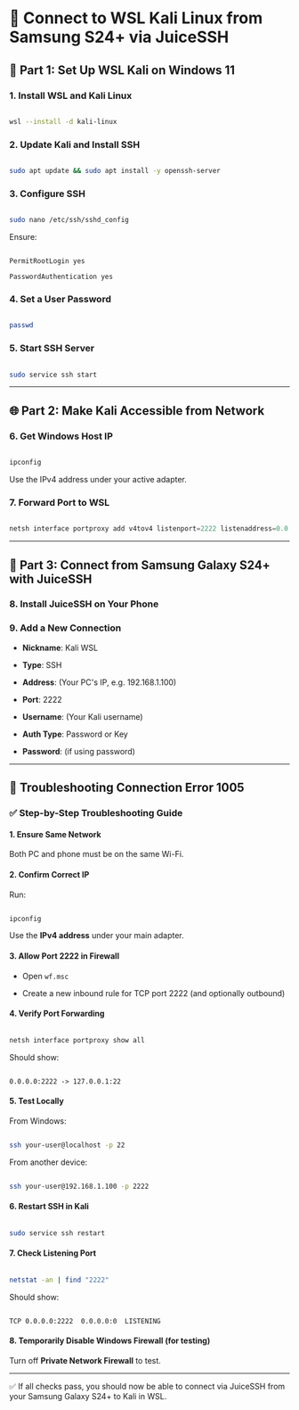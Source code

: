 # 🔐 Connect to WSL Kali Linux from Samsung S24+ via JuiceSSH

  

## 🧰 Part 1: Set Up WSL Kali on Windows 11

  

### 1. Install WSL and Kali Linux

```bash

wsl --install -d kali-linux

```

  

### 2. Update Kali and Install SSH

```bash

sudo apt update && sudo apt install -y openssh-server

```

  

### 3. Configure SSH

```bash

sudo nano /etc/ssh/sshd_config

```

Ensure:

```

PermitRootLogin yes

PasswordAuthentication yes

```

  

### 4. Set a User Password

```bash

passwd

```

  

### 5. Start SSH Server

```bash

sudo service ssh start

```

  

---

  

## 🌐 Part 2: Make Kali Accessible from Network

  

### 6. Get Windows Host IP

```bash

ipconfig

```

  

Use the IPv4 address under your active adapter.

  

### 7. Forward Port to WSL

```powershell

netsh interface portproxy add v4tov4 listenport=2222 listenaddress=0.0.0.0 connectport=22 connectaddress=127.0.0.1

```

  

---

  

## 📱 Part 3: Connect from Samsung Galaxy S24+ with JuiceSSH

  

### 8. Install JuiceSSH on Your Phone

  

### 9. Add a New Connection

- **Nickname**: Kali WSL

- **Type**: SSH

- **Address**: (Your PC's IP, e.g. 192.168.1.100)

- **Port**: 2222

- **Username**: (Your Kali username)

- **Auth Type**: Password or Key

- **Password**: (if using password)

  

---

  

## 🧯 Troubleshooting Connection Error 1005

  

### ✅ Step-by-Step Troubleshooting Guide

  

#### 1. Ensure Same Network

Both PC and phone must be on the same Wi-Fi.

  

#### 2. Confirm Correct IP

Run:

```bash

ipconfig

```

Use the **IPv4 address** under your main adapter.

  

#### 3. Allow Port 2222 in Firewall

- Open `wf.msc`

- Create a new inbound rule for TCP port 2222 (and optionally outbound)

  

#### 4. Verify Port Forwarding

```powershell

netsh interface portproxy show all

```

Should show:

```

0.0.0.0:2222 -> 127.0.0.1:22

```

  

#### 5. Test Locally

From Windows:

```bash

ssh your-user@localhost -p 22

```

  

From another device:

```bash

ssh your-user@192.168.1.100 -p 2222

```

  

#### 6. Restart SSH in Kali

```bash

sudo service ssh restart

```

  

#### 7. Check Listening Port

```bash

netstat -an | find "2222"

```

  

Should show:

```

TCP 0.0.0.0:2222  0.0.0.0:0  LISTENING

```

  

#### 8. Temporarily Disable Windows Firewall (for testing)

Turn off **Private Network Firewall** to test.

  

---

  

✅ If all checks pass, you should now be able to connect via JuiceSSH from your Samsung Galaxy S24+ to Kali in WSL.